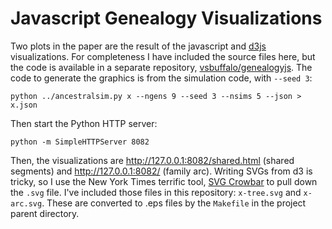 # Javascript Genealogy Visualizations

Two plots in the paper are the result of the javascript and
[d3js](http://d3js.org) visualizations. For completeness I have included the
source files here, but the code is available in a separate repository,
[vsbuffalo/genealogyjs](https://github.com/vsbuffalo/genealogyjs). The code to
generate the graphics is from the simulation code, with `--seed 3`:

    python ../ancestralsim.py x --ngens 9 --seed 3 --nsims 5 --json > x.json

Then start the Python HTTP server:

    python -m SimpleHTTPServer 8082

Then, the visualizations are http://127.0.0.1:8082/shared.html (shared
segments) and http://127.0.0.1:8082/ (family arc). Writing SVGs from d3 is
tricky, so I use the New York Times terrific tool, [SVG
Crowbar](http://nytimes.github.io/svg-crowbar/) to pull down the `.svg` file.
I've included those files in this repository: `x-tree.svg` and `x-arc.svg`.
These are converted to .eps files by the `Makefile` in the project parent
directory.
